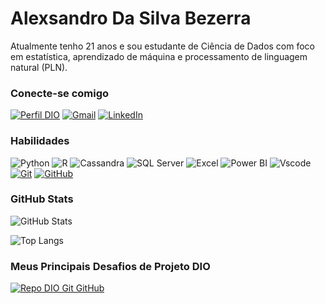 
# Alexsandro Da Silva Bezerra

Atualmente tenho 21 anos e sou estudante de Ciência de Dados com foco em estatística, aprendizado de máquina e processamento de linguagem natural (PLN).

### Conecte-se comigo

[![Perfil DIO](https://img.shields.io/badge/-Meu%20Perfil%20na%20DIO-000000?style=for-the-badge)](https://web.dio.me/users/alecsbezerra?tab=achievements)
[![Gmail](https://img.shields.io/badge/Gmail-333333?style=for-the-badge&logo=gmail&logoColor=red)](alecsbezerra@gmail.com)
[![LinkedIn](https://img.shields.io/badge/-LinkedIn-000?style=for-the-badge&logo=linkedin&logoColor=30A3DC)](https://www.linkedin.com/in/alexsandro-silva-323575255/)

### Habilidades

![Python](https://img.shields.io/badge/Python-000?style=for-the-badge&logo=python&logoColor=30A3DC)
![R](https://img.shields.io/badge/R-000?style=for-the-badge&logo=R&logoColor=E94D5F)
![Cassandra](https://img.shields.io/badge/cassandra-000000?style=for-the-badge&logo=apache-cassandra&logoColor=white)
![SQL Server](https://img.shields.io/badge/SQL%20Server-000000?style=for-the-badge&logo=microsoft-sql-server&logoColor=white)
![Excel](https://img.shields.io/badge/Excel-000000?style=for-the-badge&logo=microsoft-excel&logoColor=white)
![Power BI](https://img.shields.io/badge/Power%20BI-000000?style=for-the-badge&logo=power-bi&logoColor=white)
![Vscode](https://img.shields.io/badge/Vscode-000000?style=for-the-badge&logo=visual-studio-code&logoColor=white)
[![Git](https://img.shields.io/badge/Git-000?style=for-the-badge&logo=git&logoColor=E94D5F)](https://git-scm.com/doc)
[![GitHub](https://img.shields.io/badge/GitHub-000?style=for-the-badge&logo=github&logoColor=30A3DC)](https://docs.github.com/)


### GitHub Stats

![GitHub Stats](https://github-readme-stats.vercel.app/api?username=alexxs2&theme=transparent&bg_color=000&border_color=30A3DC&show_icons=true&icon_color=30A3DC&title_color=E94D5F&text_color=FFF)

![Top Langs](https://github-readme-stats-git-masterrstaa-rickstaa.vercel.app/api/top-langs/?username=alexxs2&layout=compact&bg_color=000&border_color=30A3DC&title_color=E94D5F&text_color=FFF)


### Meus Principais Desafios de Projeto DIO

[![Repo DIO Git GitHub](https://github-readme-stats.vercel.app/api/pin/?username=alexxs2&repo=dio-lab-open-source&bg_color=000&border_color=30A3DC&show_icons=true&icon_color=30A3DC&title_color=E94D5F&text_color=FFF)](https://github.com/elidianaandrade/dio-lab-open-source)

